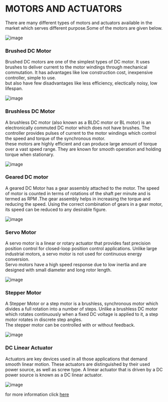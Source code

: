 # MOTORS AND ACTUATORS

<p>There are many different types of motors and actuators available in the market which serves different purpose.Some of the motors are given below.</p>

![image](https://user-images.githubusercontent.com/60490438/134764446-670ff287-3780-48df-8c85-33ae19bb764f.png)


### Brushed DC Motor
Brushed DC motors are one of the simplest types of DC motor. It uses brushes to deliver current to the motor windings through mechanical commutation.
It has advantages like low construction cost, inexpensive controller, simple to use.  
but also have few disadvantages like less efficiency, electically noisy, low lifespan.

![image](https://user-images.githubusercontent.com/60490438/134764478-6ea66491-bd7f-4124-9900-f2bfb1d0d6dd.png)


### Brushless DC Motor
A brushless DC motor (also known as a BLDC motor or BL motor) is an electronically commuted DC motor which does not have brushes. The controller provides pulses of current to the motor windings which control the speed and torque of the synchronous motor.  
these motors are highly efficient and can produce large amount of torque over a vast speed range.
They are known for smooth operation and holding torque when stationary.

![image](https://user-images.githubusercontent.com/60490438/134764494-90d51efa-5de9-4b32-a710-f59ba0091131.png)


### Geared DC motor
A geared DC Motor has a gear assembly attached to the motor. The speed of motor is counted in terms of rotations of the shaft per minute and is termed as RPM .The gear assembly helps in increasing the torque and reducing the speed. Using the correct combination of gears in a gear motor, its speed can be reduced to any desirable figure.

![image](https://user-images.githubusercontent.com/60490438/134764511-4136a7e5-b45c-42dd-80b8-6d745040a8b8.png)


### Servo Motor
A servo motor is a linear or rotary actuator that provides fast precision position control for closed-loop position control applications. Unlike large industrial motors, a servo motor is not used for continuous energy conversion.    
Servo motors have a high speed response due to low inertia and are designed with small diameter and long rotor length. 

![image](https://user-images.githubusercontent.com/60490438/134764519-b3f15828-919a-46cb-afa7-b571236cece7.png)


### Stepper Motor
A Stepper Motor or a step motor is a brushless, synchronous motor which divides a full rotation into a number of steps. Unlike a brushless DC motor which rotates continuously when a fixed DC voltage is applied to it, a step motor rotates in discrete step angles.  
The stepper motor can be controlled with or without feedback.

![image](https://user-images.githubusercontent.com/60490438/134764533-9f70277f-8c88-49ec-bf01-4d25d5645089.png)


### DC Linear Actuator
Actuators are key devices used in all those applications that demand smooth linear motion. These actuators are distinguished by their used power source, as well as screw type. A linear actuator that is driven by a DC power source is known as a DC linear actuator.  

![image](https://user-images.githubusercontent.com/60490438/134764544-76b210b4-08b9-4eba-aafd-58a9a37be1bd.png)


for more information click [here](https://www.youtube.com/watch?v=BtlcwX3yEiU)
